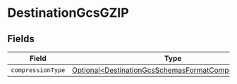 # DestinationGcsGZIP


## Fields

| Field                                                                                                                      | Type                                                                                                                       | Required                                                                                                                   | Description                                                                                                                |
| -------------------------------------------------------------------------------------------------------------------------- | -------------------------------------------------------------------------------------------------------------------------- | -------------------------------------------------------------------------------------------------------------------------- | -------------------------------------------------------------------------------------------------------------------------- |
| `compressionType`                                                                                                          | [Optional\<DestinationGcsSchemasFormatCompressionType>](../../models/shared/DestinationGcsSchemasFormatCompressionType.md) | :heavy_minus_sign:                                                                                                         | N/A                                                                                                                        |